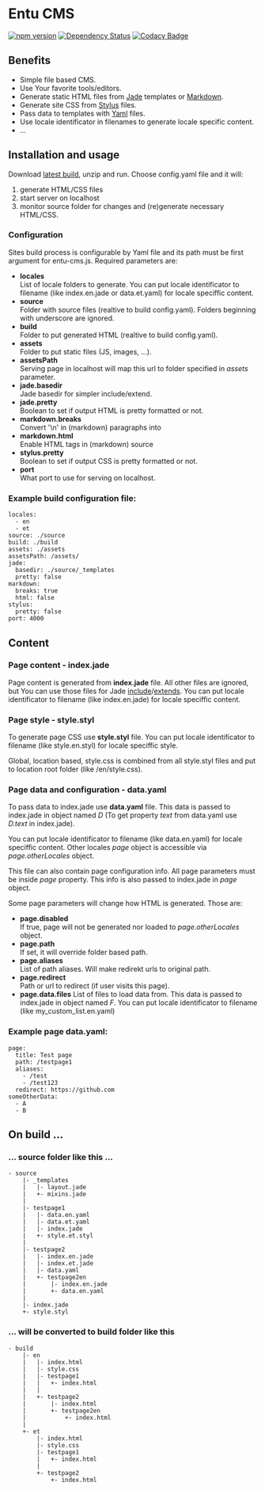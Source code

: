 # Entu CMS

[![npm version](https://badge.fury.io/js/entu-cms.svg)](https://badge.fury.io/js/entu-cms) [![Dependency Status](https://david-dm.org/argoroots/entu-cms.svg)](https://david-dm.org/argoroots/entu-cms) [![Codacy Badge](https://api.codacy.com/project/badge/grade/66531026074a471897b076fb91a74601)](https://www.codacy.com/app/argoroots/entu-cms)
## Benefits

- Simple file based CMS.
- Use Your favorite tools/editors.
- Generate static HTML files from [Jade](http://jade-lang.com) templates or [Markdown](https://en.wikipedia.org/wiki/Markdown).
- Generate site CSS from [Stylus](http://stylus-lang.com) files.
- Pass data to templates with [Yaml](http://yaml.org) files.
- Use locale identificator in filenames to generate locale specific content.
- ...


## Installation and usage

Download [latest build](https://github.com/argoroots/entu-cms/releases/latest), unzip and run. Choose config.yaml file and it will:

1. generate HTML/CSS files
2. start server on localhost
3. monitor source folder for changes and (re)generate necessary HTML/CSS.


### Configuration

Sites build process is configurable by Yaml file and its path must be first argument for entu-cms.js. Required parameters are:

- __locales__  
  List of locale folders to generate. You can put locale identificator to filename (like index.en.jade or data.et.yaml) for locale speciffic content.
- __source__  
  Folder with source files (realtive to build config.yaml). Folders beginning with underscore are ignored.
- __build__  
  Folder to put generated HTML (realtive to build config.yaml).
- __assets__  
  Folder to put static files (JS, images, ...).
- __assetsPath__  
  Serving page in localhost will map this url to folder specified in _assets_ parameter.
- __jade.basedir__  
  Jade basedir for simpler include/extend.
- __jade.pretty__  
  Boolean to set if output HTML is pretty formatted or not.
- __markdown.breaks__  
  Convert '\n' in (markdown) paragraphs into <br>
- __markdown.html__  
  Enable HTML tags in (markdown) source
- __stylus.pretty__  
  Boolean to set if output CSS is pretty formatted or not.
- __port__  
  What port to use for serving on localhost.

### Example build configuration file:

```
locales:
  - en
  - et
source: ./source
build: ./build
assets: ./assets
assetsPath: /assets/
jade:
  basedir: ./source/_templates
  pretty: false
markdown:
  breaks: true
  html: false
stylus:
  pretty: false
port: 4000
```


## Content

### Page content - index.jade

Page content is generated from __index.jade__ file. All other files are ignored, but You can use those files for Jade [include](http://jade-lang.com/reference/includes)/[extends](http://jade-lang.com/reference/inheritance). You can put locale identificator to filename (like index.en.jade) for locale speciffic content.

### Page style - style.styl

To generate page CSS use __style.styl__ file. You can put locale identificator to filename (like style.en.styl) for locale speciffic style.

Global, location based, style.css is combined from all style.styl files and put to location root folder (like /en/style.css).

### Page data and configuration - data.yaml

To pass data to index.jade use __data.yaml__ file. This data is passed to index.jade in object named _D_ (To get property _text_ from data.yaml use _D.text_ in index.jade).

You can put locale identificator to filename (like data.en.yaml) for locale speciffic content. Other locales _page_ object is accessible via _page.otherLocales_ object.

This file can also contain page configuration info. All page parameters must be inside _page_ property. This info is also passed to index.jade in _page_ object.

Some page parameters will change how HTML is generated. Those are:
- __page.disabled__  
  If true, page will not be generated nor loaded to _page.otherLocales_ object.
- __page.path__  
  If set, it will override folder based path.
- __page.aliases__  
  List of path aliases. Will make redirekt urls to original path.
- __page.redirect__  
  Path or url to redirect (if user visits this page).
- __page.data.files__
  List of files to load data from. This data is passed to index.jade in object named _F_. You can put locale identificator to filename (like my_custom_list.en.yaml)

### Example page data.yaml:

```
page:
  title: Test page
  path: /testpage1
  aliases:
    - /test
    - /test123
  redirect: https://github.com
someOtherData:
  - A
  - B
```

## On build ...

### ... source folder like this ...

```
- source
    |- _templates
    |   |- layout.jade
    |   +- mixins.jade
    |
    |- testpage1
    |   |- data.en.yaml
    |   |- data.et.yaml
    |   |- index.jade
    |   +- style.et.styl
    |
    |- testpage2
    |   |- index.en.jade
    |   |- index.et.jade
    |   |- data.yaml
    |   +- testpage2en
    |       |- index.en.jade
    |       +- data.en.yaml
    |
    |- index.jade
    +- style.styl
```

### ... will be converted to build folder like this

```
- build
    |- en
    |   |- index.html
    |   |- style.css
    |   |- testpage1
    |   |   +- index.html
    |   |
    |   +- testpage2
    |       |- index.html
    |       +- testpage2en
    |           +- index.html
    |
    +- et
        |- index.html
        |- style.css
        |- testpage1
        |   +- index.html
        |
        +- testpage2
            +- index.html
```
